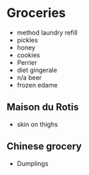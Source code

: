# Groceries

- method laundry refill
- pickles
- honey
- cookies
- Perrier
- diet gingerale
- n/a beer
- frozen edame

## Maison du Rotis

- skin on thighs

## Chinese grocery

- Dumplings
